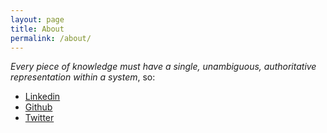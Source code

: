 ```yaml
---
layout: page
title: About
permalink: /about/
---
```


*Every piece of knowledge must have a single, unambiguous, authoritative representation within a system*, so:

* [Linkedin](http://www.linkedin.com/pub/marc-busqu%C3%A9-p%C3%A9rez/37/b39/2b9)
* [Github](https://github.com/waiting-for-dev)
* [Twitter](https://twitter.com/waiting_for_dev)
